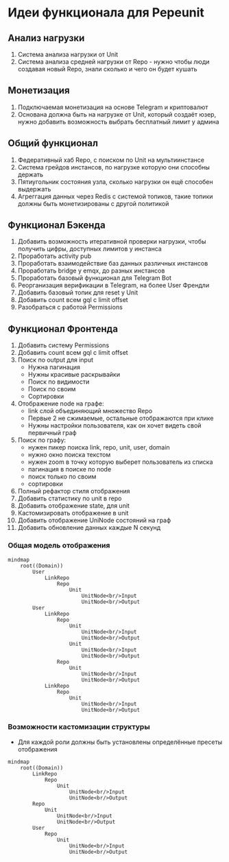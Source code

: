 # Идеи функционала для Pepeunit

## Анализ нагрузки

1. Система анализа нагрузки от Unit
2. Система анализа средней нагрузки от Repo - нужно чтобы люди создавая новый Repo, знали сколько и чего он будет кушать

## Монетизация

1. Подключаемая монетизация на основе Telegram и криптовалют
2. Основана должна быть на нагрузке от Unit, который создаёт юзер, нужно добавить возможность выбрать бесплатный лимит у админа

## Общий функционал

1. Федеративный хаб Repo, c поиском по Unit на мультиинстансе
2. Система грейдов инстансов, по нагрузке которую они способны держать
3. Пятиугольник состояния узла, сколько нагрузки он ещё способен выдержать
4. Агреггация данных через Redis с системой топиков, такие топики должны быть монетизированы с другой политикой

## Функционал Бэкенда

1. Добавить возможность итеративной проверки нагрузки, чтобы получить цифры, доступных лимитов у инстанса
2. Проработать activity pub
3. Проработать взаимодействие баз данных различных инстансов
4. Проработать bridge y emqx, до разных инстансов
5. Проработать базовый функционал для Telegram Bot
6. Реорганизация верификации в Telegram, на более User Френдли
7. Добавить базовый топик для reset y Unit
8. Добавить count всем gql с limit offset
9. Разобраться с работой Permissions

## Функционал Фронтенда

1. Добавить систему Permissions
1. Добавить count всем gql с limit offset
1. Поиск по output для input
    - Нужна пагинация
    - Нужны красивые раскрывайки
    - Поиск по видимости
    - Поиск по своим
    - Сортировки
1. Отображение node на графе:
    - link слой объединяющий множество Repo
    - Первые 2 не сжимаемые, остальные отображаются при клике
    - Нужны настройки пользователя, как он хочет видеть свой первичный граф
1. Поиск по графу:
    - нужен пикер поиска link, repo, unit, user, domain
    - нужно окно поиска текстом
    - нужен zoom в точку которую выберет пользователь из списка
    - пагинация в поиске по node
    - поиск только по своим
    - сортировки
1. Полный рефактор стиля отображения
1. Добавить статистику по unit в repo
2. Добавить отображение state, для unit
3. Кастомизировать отображение в unit
4. Добавить отображение UniNode состояний на граф
5. Добавить обновление данных каждые N секунд


### Общая модель отображения

```mermaid
mindmap
    root((Domain))
        User
            LinkRepo
                Repo
                    Unit
                        UnitNode<br/>Input
                        UnitNode<br/>Output
        User
            LinkRepo
                Repo
                    Unit
                        UnitNode<br/>Input
                        UnitNode<br/>Output
                    Unit
                        UnitNode<br/>Input
                        UnitNode<br/>Output
                Repo
                    Unit
                        UnitNode<br/>Input
                        UnitNode<br/>Output
            LinkRepo
                Repo
                    Unit
                        UnitNode<br/>Input
                        UnitNode<br/>Output
```

### Возможности кастомизации структуры

- Для каждой роли должны быть установлены определённые пресеты отображения

```mermaid
mindmap
    root((Domain))
        LinkRepo
            Repo
                Unit
                    UnitNode<br/>Input
                    UnitNode<br/>Output
        Repo
            Unit
                UnitNode<br/>Input
                UnitNode<br/>Output
        User
            Repo
                Unit
                    UnitNode<br/>Input
                    UnitNode<br/>Output
```